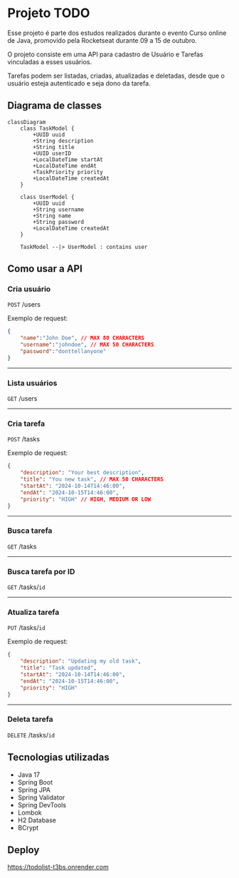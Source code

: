 # Projeto TODO
Esse projeto é parte dos estudos realizados durante o evento Curso online de Java, promovido pela Rocketseat durante 09 a 15 de outubro.

O projeto consiste em uma API para cadastro de Usuário e Tarefas vinculadas a esses usuários. 

Tarefas podem ser listadas, criadas, atualizadas e deletadas, desde que o usuário esteja autenticado e seja dono da tarefa.

## Diagrama de classes
```mermaid
classDiagram
    class TaskModel {
        +UUID uuid
        +String description
        +String title
        +UUID userID
        +LocalDateTime startAt
        +LocalDateTime endAt
        +TaskPriority priority
        +LocalDateTime createdAt
    }

    class UserModel {
        +UUID uuid
        +String username
        +String name
        +String password
        +LocalDateTime createdAt
    }

    TaskModel --|> UserModel : contains user
```

## Como usar a API
### Cria usuário
`POST` /users

Exemplo de request:
```json
{
	"name":"John Doe", // MAX 80 CHARACTERS
	"username":"johndoe", // MAX 50 CHARACTERS 
	"password":"donttellanyone"
}
```
-------
### Lista usuários
`GET` /users

-------

### Cria tarefa
`POST` /tasks

Exemplo de request:
```json
{
	"description": "Your best description",
	"title": "You new task", // MAX 50 CHARACTERS
	"startAt": "2024-10-14T14:46:00",
	"endAt": "2024-10-15T14:46:00",
	"priority": "HIGH" // HIGH, MEDIUM OR LOW
}
```

-------

### Busca tarefa
`GET` /tasks

-------

### Busca tarefa por ID
`GET` /tasks/`id`

-------

### Atualiza tarefa
`PUT` /tasks/`id`

Exemplo de request:
```json
{
	"description": "Updating my old task",
	"title": "Task updated",
	"startAt": "2024-10-14T14:46:00",
	"endAt": "2024-10-15T14:46:00",
	"priority": "HIGH"
}
```

------

### Deleta tarefa
`DELETE` /tasks/`id`

## Tecnologias utilizadas
- Java 17
- Spring Boot
- Spring JPA
- Spring Validator
- Spring DevTools
- Lombok
- H2 Database
- BCrypt

## Deploy
https://todolist-t3bs.onrender.com